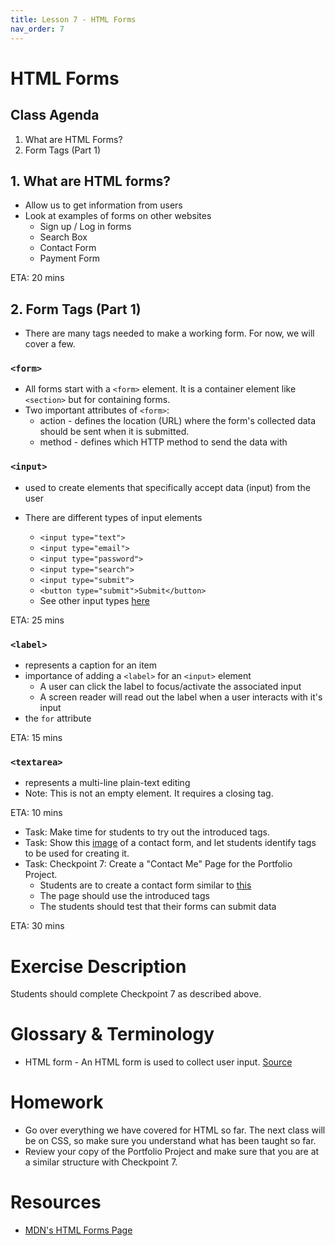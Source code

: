 ```yaml
---
title: Lesson 7 - HTML Forms
nav_order: 7
---
```


# HTML Forms

## Class Agenda

1. What are HTML Forms?
2. Form Tags (Part 1)

## 1. What are HTML forms?

- Allow us to get information from users
- Look at examples of forms on other websites
  - Sign up / Log in forms
  - Search Box
  - Contact Form
  - Payment Form

ETA: 20 mins

## 2. Form Tags (Part 1)

- There are many tags needed to make a working form. For now, we will cover a few.

### `<form>`

- All forms start with a `<form>` element. It is a container element like `<section>` but for containing forms.
- Two important attributes of `<form>`:
  - action - defines the location (URL) where the form's collected data should be sent when it is submitted.
  - method - defines which HTTP method to send the data with

### `<input>`

- used to create elements that specifically accept data (input) from the user
- There are different types of input elements

  - `<input type="text">`
  - `<input type="email">`
  - `<input type="password">`
  - `<input type="search">`
  - `<input type="submit">`
  - `<button type="submit">Submit</button>`
  - See other input types [here](https://developer.mozilla.org/en-US/docs/Web/HTML/Element/input#input_types)

ETA: 25 mins

### `<label>`

- represents a caption for an item
- importance of adding a `<label>` for an `<input>` element
  - A user can click the label to focus/activate the associated input
  - A screen reader will read out the label when a user interacts with it's input
- the `for` attribute

ETA: 15 mins

### `<textarea>`

- represents a multi-line plain-text editing
- Note: This is not an empty element. It requires a closing tag.

ETA: 10 mins

- Task: Make time for students to try out the introduced tags.
- Task: Show this [image](./form-quiz.png) of a contact form, and let students identify tags to be used for creating it.
- Task: Checkpoint 7: Create a "Contact Me" Page for the Portfolio Project.
  - Students are to create a contact form similar to [this](./form-sketch.png)
  - The page should use the introduced tags
  - The students should test that their forms can submit data

ETA: 30 mins

# Exercise Description

Students should complete Checkpoint 7 as described above.

# Glossary & Terminology

- HTML form - An HTML form is used to collect user input. [Source](https://www.w3schools.com/html/html_forms.asp)

# Homework

- Go over everything we have covered for HTML so far. The next class will be on CSS, so make sure you understand what has been taught so far.
- Review your copy of the Portfolio Project and make sure that you are at a similar structure with Checkpoint 7.

# Resources

- [MDN's HTML Forms Page](https://developer.mozilla.org/en-US/docs/Learn/Forms)
